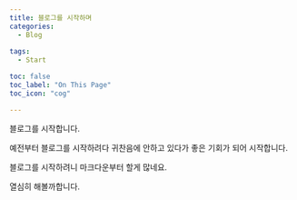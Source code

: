```yaml
---
title: 블로그를 시작하며
categories:
  - Blog
  
tags:
  - Start

toc: false
toc_label: "On This Page"
toc_icon: "cog"

---
```


블로그를 시작합니다.

예전부터 블로그를 시작하려다 귀찬음에 안하고 있다가 좋은 기회가 되어 시작합니다.

블로그를 시작하려니 마크다운부터 할게 많네요.

열심히 해볼까합니다.
